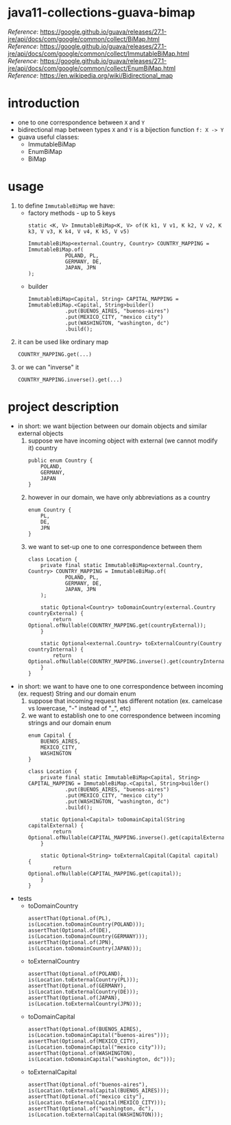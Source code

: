 # java11-collections-guava-bimap
_Reference_: https://google.github.io/guava/releases/27.1-jre/api/docs/com/google/common/collect/BiMap.html  
_Reference_: https://google.github.io/guava/releases/27.1-jre/api/docs/com/google/common/collect/ImmutableBiMap.html  
_Reference_: https://google.github.io/guava/releases/27.1-jre/api/docs/com/google/common/collect/EnumBiMap.html  
_Reference_: https://en.wikipedia.org/wiki/Bidirectional_map

# introduction
* one to one correspondence between `X` and `Y`
* bidirectional map between types `X` and `Y` is a bijection function `f: X -> Y`
* guava useful classes:
    * ImmutableBiMap
    * EnumBiMap
    * BiMap

# usage
1. to define `ImmutableBiMap` we have:
    * factory methods - up to 5 keys
        ```
        static <K, V> ImmutableBiMap<K, V> of(K k1, V v1, K k2, V v2, K k3, V v3, K k4, V v4, K k5, V v5)
        ```
        ```
        ImmutableBiMap<external.Country, Country> COUNTRY_MAPPING = ImmutableBiMap.of(
                    POLAND, PL,
                    GERMANY, DE,
                    JAPAN, JPN
        );
        ```
    * builder
        ```
        ImmutableBiMap<Capital, String> CAPITAL_MAPPING = ImmutableBiMap.<Capital, String>builder()
                    .put(BUENOS_AIRES, "buenos-aires")
                    .put(MEXICO_CITY, "mexico city")
                    .put(WASHINGTON, "washington, dc")
                    .build();
        ```
1. it can be used like ordinary map
    ```
    COUNTRY_MAPPING.get(...)
    ```
1. or we can "inverse" it
    ```
    COUNTRY_MAPPING.inverse().get(...)
    ```

# project description
* in short: we want bijection between our domain objects and similar external objects
    1. suppose we have incoming object with external (we cannot modify it) country
        ```
        public enum Country {
            POLAND,
            GERMANY,
            JAPAN
        }
        ```
    1. however in our domain, we have only abbreviations as a country
        ```
        enum Country {
            PL,
            DE,
            JPN
        }
        ```
    1. we want to set-up one to one correspondence between them
        ```
        class Location {
            private final static ImmutableBiMap<external.Country, Country> COUNTRY_MAPPING = ImmutableBiMap.of(
                    POLAND, PL,
                    GERMANY, DE,
                    JAPAN, JPN
            );
        
            static Optional<Country> toDomainCountry(external.Country countryExternal) {
                return Optional.ofNullable(COUNTRY_MAPPING.get(countryExternal));
            }
        
            static Optional<external.Country> toExternalCountry(Country countryInternal) {
                return Optional.ofNullable(COUNTRY_MAPPING.inverse().get(countryInternal));
            }
        }
        ```
* in short: we want to have one to one correspondence between incoming (ex. request) String and our domain enum
    1. suppose that incoming request has different notation (ex. camelcase vs lowercase, "-" instead of "_", etc)
    1. we want to establish one to one correspondence between incoming strings and our domain enum
        ```
        enum Capital {
            BUENOS_AIRES,
            MEXICO_CITY,
            WASHINGTON
        }
        ```
        ```
        class Location {
            private final static ImmutableBiMap<Capital, String> CAPITAL_MAPPING = ImmutableBiMap.<Capital, String>builder()
                    .put(BUENOS_AIRES, "buenos-aires")
                    .put(MEXICO_CITY, "mexico city")
                    .put(WASHINGTON, "washington, dc")
                    .build();
        
            static Optional<Capital> toDomainCapital(String capitalExternal) {
                return Optional.ofNullable(CAPITAL_MAPPING.inverse().get(capitalExternal));
            }
        
            static Optional<String> toExternalCapital(Capital capital) {
                return Optional.ofNullable(CAPITAL_MAPPING.get(capital));
            }
        }
        ```
* tests
    * toDomainCountry
        ```
        assertThat(Optional.of(PL), is(Location.toDomainCountry(POLAND)));
        assertThat(Optional.of(DE), is(Location.toDomainCountry(GERMANY)));
        assertThat(Optional.of(JPN), is(Location.toDomainCountry(JAPAN)));
        ```
    * toExternalCountry
        ```
        assertThat(Optional.of(POLAND), is(Location.toExternalCountry(PL)));
        assertThat(Optional.of(GERMANY), is(Location.toExternalCountry(DE)));
        assertThat(Optional.of(JAPAN), is(Location.toExternalCountry(JPN)));
        ```
    * toDomainCapital
        ```
        assertThat(Optional.of(BUENOS_AIRES), is(Location.toDomainCapital("buenos-aires")));
        assertThat(Optional.of(MEXICO_CITY), is(Location.toDomainCapital("mexico city")));
        assertThat(Optional.of(WASHINGTON), is(Location.toDomainCapital("washington, dc")));
        ```
    * toExternalCapital
        ```
        assertThat(Optional.of("buenos-aires"), is(Location.toExternalCapital(BUENOS_AIRES)));
        assertThat(Optional.of("mexico city"), is(Location.toExternalCapital(MEXICO_CITY)));
        assertThat(Optional.of("washington, dc"), is(Location.toExternalCapital(WASHINGTON)));
        ```
